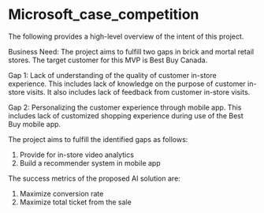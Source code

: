 # Microsoft_case_competition

The following provides a high-level overview of the intent of this project.

Business Need: The project aims to fulfill two gaps in brick and mortal retail stores. The target customer for this MVP is Best Buy Canada. 

Gap 1: Lack of understanding of the quality of customer in-store experience. This includes lack of knowledge on the purpose of customer in-store visits. It also includes lack of feedback from customer in-store visits.

Gap 2: Personalizing the customer experience through mobile app. This includes lack of customized shopping experience during use of the Best Buy mobile app.

The project aims to fulfill the identified gaps as follows:
1) Provide for in-store video analytics
2) Build a recommender system in mobile app

The success metrics of the proposed AI solution are:
1) Maximize conversion rate
2) Maximize total ticket from the sale

